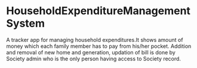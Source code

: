 # HouseholdExpenditureManagementSystem
A tracker app for managing household expenditures.It shows amount of money which each family member has to pay from his/her  pocket. Addition and removal of new home and generation, updation of bill is done by Society admin who is the only person having access to Society record.  
